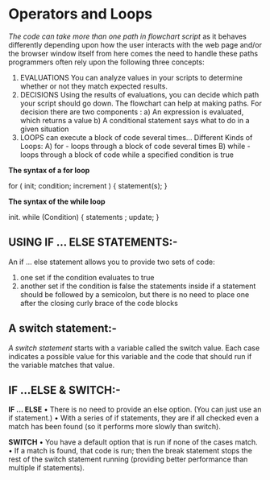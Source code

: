 # Operators and Loops

*The code can take more than one path in flowchart script* as it behaves differently depending upon how the 
user interacts with the web page and/or the browser window itself from here comes the need to handle these 
paths programmers often rely upon the following three concepts:
 
1. EVALUATIONS You can analyze values in your scripts to determine whether or not they match expected results. 
2. DECISIONS Using the results of evaluations, you can decide which path your script should go down. The 
flowchart can help at making paths.
For decision there are two components :
a) An expression is evaluated, which returns a value
b) A conditional statement says what to do in a given situation
3. LOOPS can execute a block of code several times...
 Different Kinds of Loops:
 A) for - loops through a block of code several times
 B) while - loops through a block of code while a specified condition is true

**The syntax of a for loop**

for ( init; condition; increment )
 {
   statement(s);
}

**The syntax of the while loop**

init.
while (Condition) 
{
    statements ;
     update;
}


## USING IF ... ELSE STATEMENTS:-
An if ... else statement allows you to provide two sets of code:
1. one set if the condition evaluates to true
2. another set if the condition is false
the statements inside if a statement should be followed by a semicolon, but there is no need to place one after the closing curly brace of the code blocks

## A switch statement:-
*A switch statement* starts with a variable called the switch value. Each case indicates a possible value for this variable and the code that should run if the variable matches that value.

## IF ...ELSE & SWITCH:-

**IF ... ELSE**
• There is no need to provide an else option. (You can just use an if statement.)
• With a series of if statements, they are if all checked even a match has been found (so it performs more slowly than switch).

**SWITCH**
• You have a default option that is run if none of the cases match.
• If a match is found, that code is run; then the break statement stops the rest of the switch statement running (providing better performance than multiple if statements).
